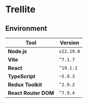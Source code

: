 # Trellite

## Environment

| Tool                 | Version    |
| -------------------- | ---------- |
| **Node.js**          | `v22.19.0` |
| **Vite**             | `^7.1.7`   |
| **React**            | `^19.1.1`  |
| **TypeScript**       | `~5.9.3`   |
| **Redux Toolkit**    | `^2.9.2`   |
| **React Router DOM** | `^7.9.4`   |
